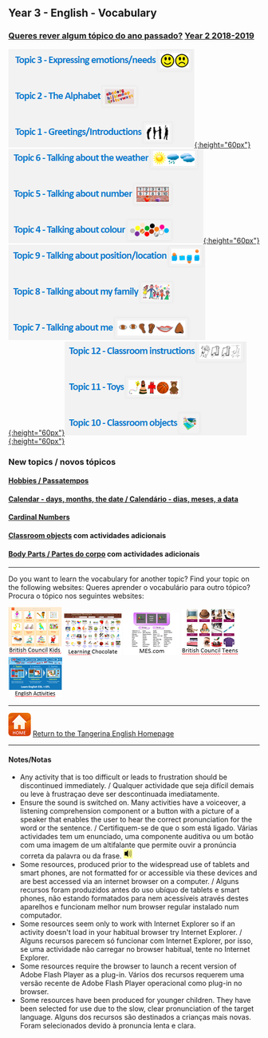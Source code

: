 <head>
<!-- Global site tag (gtag.js) - Google Analytics -->
<script async src="https://www.googletagmanager.com/gtag/js?id=UA-110947112-3"></script>
<script>
  window.dataLayer = window.dataLayer || [];
  function gtag(){dataLayer.push(arguments);}
  gtag('js', new Date());

  gtag('config', 'UA-110947112-3');
</script>
</head>

## Year 3 - English - Vocabulary

### [Queres rever algum tópico do ano passado?](https://tangerina-pt.github.io/English/Y2_conv_2018_2019) [Year 2 2018-2019](https://tangerina-pt.github.io/English/Y2_conv_2018_2019)  
[![y2a](/images/y2a.PNG){:height="60px"}](https://tangerina-pt.github.io/English/Y2_conv_2018_2019) [![y2b](/images/y2b.PNG){:height="60px"}](https://tangerina-pt.github.io/English/Y2_conv_2018_2019) [![y2c](/images/y2c.PNG){:height="60px"}](https://tangerina-pt.github.io/English/Y2_conv_2018_2019)[![y2d](/images/y2d.PNG){:height="60px"}](https://tangerina-pt.github.io/English/Y2_conv_2018_2019)

### New topics / novos tópicos  

#### [Hobbies / Passatempos](https://tangerina-pt.github.io/English/Hobbies_C)
#### [Calendar - days, months, the date / Calendário - dias, meses, a data](https://tangerina-pt.github.io/English/Calendar_C)
#### [Cardinal Numbers](https://tangerina-pt.github.io/English/Cardinal_Numbers_C)
#### [Classroom objects](https://tangerina-pt.github.io/English/Classroom_Objects_C) com actividades adicionais
#### [Body Parts / Partes do corpo](https://tangerina-pt.github.io/English/Body_Parts_C) com actividades adicionais

<!--#### [Colours / Cores](https://tangerina-pt.github.io/English/Colours_C)
#### [Body Parts / Partes do corpo](https://tangerina-pt.github.io/English/Body_Parts_C)
#### [The Alphabet](https://tangerina-pt.github.io/English/Alphabet_C)-->
***
Do you want to learn the vocabulary for another topic? Find your topic on the following websites:
Queres aprender o vocabulário para outro tópico? Procura o tópico nos seguintes websites:

[![bcina](/images/bcina.PNG)](https://learnenglishkids.britishcouncil.org/en/word-games) [![lcina](/images/lcina.PNG)](http://www.learningchocolate.com/all?sort_by=monthcount) [![mesina](/images/mesina.PNG)](http://www.mes-games.com/) [![bcinta](/images/bcinta.PNG)](https://learnenglishteens.britishcouncil.org/grammar-vocabulary/vocabulary-exercises) [![eaina](/images/eaina.PNG)](https://www.englishactivities.net/english-topics-esl)

***
[![home](/images/home.PNG)](https://tangerina-pt.github.io/English) [Return to the Tangerina English Homepage](https://tangerina-pt.github.io/English)

***
#### Notes/Notas
* Any activity that is too difficult or leads to frustration should be discontinued immediately. / Qualquer actividade que seja difícil demais ou leve à frustraçao deve ser descontinuada imediatamente.
* Ensure the sound is switched on. Many activities have a voiceover, a listening comprehension component or a button with a picture of a speaker that enables the user to hear the correct pronunciation for the word or the sentence. / Certifiquem-se de que o som está ligado. Várias actividades tem um enunciado, uma componente auditiva ou um botão com uma imagem de um altifalante que permite ouvir a pronúncia correta da palavra ou da frase. ![spkr2](/images/spkr2.PNG)
* Some resources, produced prior to the widespread use of tablets and smart phones, are not formatted for or accessible via these devices and are best accessed via an internet browser on a computer. / Alguns recursos foram produzidos antes do uso ubíquo de tablets e smart phones, não estando formatados para nem acessíveis através destes aparelhos e funcionam melhor num browser regular instalado num computador.
* Some resources seem only to work with Internet Explorer so if an activity doesn't load in your habitual browser try Internet Explorer. / Alguns recursos parecem só funcionar com Internet Explorer, por isso, se uma actividade não carregar no browser habitual, tente no Internet Explorer.
* Some resources require the browser to launch a recent version of Adobe Flash Player as a plug-in. Vários dos recursos requerem uma versão recente de Adobe Flash Player operacional como plug-in no browser.
* Some resources have been produced for younger children. They have been selected for use due to the slow, clear pronunciation of the target language. Alguns dos recursos são destinados a crianças mais novas. Foram selecionados devido à pronuncia lenta e clara.
